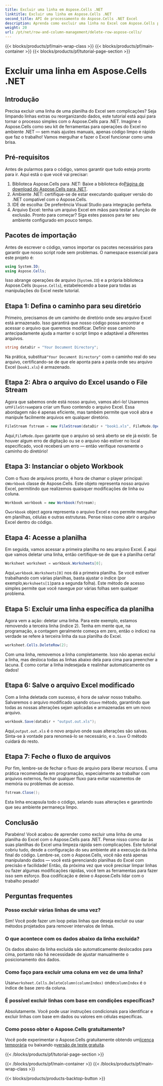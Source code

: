 ```yaml
---
title: Excluir uma linha em Aspose.Cells .NET
linktitle: Excluir uma linha em Aspose.Cells .NET
second_title: API de processamento do Aspose.Cells .NET Excel
description: Aprenda como excluir uma linha no Excel com Aspose.Cells para .NET. Este guia passo a passo abrange pré-requisitos, importação de código e um passo a passo detalhado para manipulação de dados sem interrupções.
weight: 20
url: /pt/net/row-and-column-management/delete-row-aspose-cells/
---
```


{{< blocks/products/pf/main-wrap-class >}}
{{< blocks/products/pf/main-container >}}
{{< blocks/products/pf/tutorial-page-section >}}

# Excluir uma linha em Aspose.Cells .NET

## Introdução
Precisa excluir uma linha de uma planilha do Excel sem complicações? Seja limpando linhas extras ou reorganizando dados, este tutorial está aqui para tornar o processo simples com o Aspose.Cells para .NET. Imagine o Aspose.Cells como seu kit de ferramentas para operações do Excel no ambiente .NET — sem mais ajustes manuais, apenas código limpo e rápido que faz o trabalho! Vamos mergulhar e fazer o Excel funcionar como uma brisa.
## Pré-requisitos
Antes de pularmos para o código, vamos garantir que tudo esteja pronto para ir. Aqui está o que você vai precisar:
1.  Biblioteca Aspose.Cells para .NET: Baixe a biblioteca do[Página de download do Aspose.Cells para .NET](https://releases.aspose.com/cells/net/).  
2. Ambiente .NET: certifique-se de estar executando qualquer versão do .NET compatível com o Aspose.Cells.
3. IDE de escolha: De preferência Visual Studio para integração perfeita.
4. Arquivo Excel: tenha um arquivo Excel em mãos para testar a função de exclusão.
Pronto para começar? Siga estes passos para ter seu ambiente configurado em pouco tempo.
## Pacotes de importação
Antes de escrever o código, vamos importar os pacotes necessários para garantir que nosso script rode sem problemas. O namespace essencial para este projeto é:
```csharp
using System.IO;
using Aspose.Cells;
```
Isso abrange operações de arquivo (`System.IO`) e a própria biblioteca Aspose.Cells (`Aspose.Cells`), estabelecendo a base para todas as manipulações do Excel neste tutorial.
## Etapa 1: Defina o caminho para seu diretório
Primeiro, precisamos de um caminho de diretório onde seu arquivo Excel está armazenado. Isso garantirá que nosso código possa encontrar e acessar o arquivo que queremos modificar. Definir esse caminho antecipadamente ajuda a manter o script limpo e adaptável a diferentes arquivos.
```csharp
string dataDir = "Your Document Directory";
```
 Na prática, substitua`"Your Document Directory"` com o caminho real do seu arquivo, certificando-se de que ele aponta para a pasta onde seu arquivo Excel (`book1.xls`) é armazenado.
## Etapa 2: Abra o arquivo do Excel usando o File Stream
 Agora que sabemos onde está nosso arquivo, vamos abri-lo! Usaremos um`FileStream`para criar um fluxo contendo o arquivo Excel. Essa abordagem não é apenas eficiente, mas também permite que você abra e manipule facilmente arquivos em qualquer diretório.
```csharp
FileStream fstream = new FileStream(dataDir + "book1.xls", FileMode.Open);
```
 Aqui,`FileMode.Open` garante que o arquivo só será aberto se ele já existir. Se houver algum erro de digitação ou se o arquivo não estiver no local especificado, você receberá um erro — então verifique novamente o caminho do diretório!
## Etapa 3: Instanciar o objeto Workbook
 Com o fluxo de arquivos pronto, é hora de chamar o player principal: o`Workbook` classe de Aspose.Cells. Este objeto representa nosso arquivo Excel, permitindo que realizemos quaisquer modificações de linha ou coluna.
```csharp
Workbook workbook = new Workbook(fstream);
```
 O`workbook` object agora representa o arquivo Excel e nos permite mergulhar em planilhas, células e outras estruturas. Pense nisso como abrir o arquivo Excel dentro do código.
## Etapa 4: Acesse a planilha
Em seguida, vamos acessar a primeira planilha no seu arquivo Excel. É aqui que vamos deletar uma linha, então certifique-se de que é a planilha certa!
```csharp
Worksheet worksheet = workbook.Worksheets[0];
```
 Aqui,`workbook.Worksheets[0]` nos dá a primeira planilha. Se você estiver trabalhando com várias planilhas, basta ajustar o índice (por exemplo,`Worksheets[1]`para a segunda folha). Este método de acesso simples permite que você navegue por várias folhas sem qualquer problema.
## Etapa 5: Excluir uma linha específica da planilha
 Agora vem a ação: deletar uma linha. Para este exemplo, estamos removendo a terceira linha (índice 2). Tenha em mente que, na programação, a contagem geralmente começa em zero, então o índice`2` na verdade se refere à terceira linha da sua planilha do Excel.
```csharp
worksheet.Cells.DeleteRow(2);
```
Com uma linha, removemos a linha completamente. Isso não apenas exclui a linha, mas desloca todas as linhas abaixo dela para cima para preencher a lacuna. É como cortar a linha indesejada e realinhar automaticamente os dados!
## Etapa 6: Salve o arquivo Excel modificado
 Com a linha deletada com sucesso, é hora de salvar nosso trabalho. Salvaremos o arquivo modificado usando o`Save` método, garantindo que todas as nossas alterações sejam aplicadas e armazenadas em um novo arquivo.
```csharp
workbook.Save(dataDir + "output.out.xls");
```
 Aqui,`output.out.xls` é o novo arquivo onde suas alterações são salvas. Sinta-se à vontade para renomeá-lo se necessário, e o`.Save` O método cuidará do resto.
## Etapa 7: Feche o fluxo de arquivos
Por fim, lembre-se de fechar o fluxo de arquivo para liberar recursos. É uma prática recomendada em programação, especialmente ao trabalhar com arquivos externos, fechar qualquer fluxo para evitar vazamentos de memória ou problemas de acesso.
```csharp
fstream.Close();
```
Esta linha encapsula todo o código, selando suas alterações e garantindo que seu ambiente permaneça limpo.
## Conclusão
Parabéns! Você acabou de aprender como excluir uma linha de uma planilha do Excel com o Aspose.Cells para .NET. Pense nisso como dar às suas planilhas do Excel uma limpeza rápida sem complicações. Este tutorial cobriu tudo, desde a configuração do seu ambiente até a execução da linha final do código. Lembre-se, com o Aspose.Cells, você não está apenas manipulando dados — você está gerenciando planilhas do Excel com precisão e facilidade!
Então, da próxima vez que você precisar limpar linhas ou fazer algumas modificações rápidas, você tem as ferramentas para fazer isso sem esforço. Boa codificação e deixe o Aspose.Cells lidar com o trabalho pesado!
## Perguntas frequentes
### Posso excluir várias linhas de uma vez?  
Sim! Você pode fazer um loop pelas linhas que deseja excluir ou usar métodos projetados para remover intervalos de linhas.
### O que acontece com os dados abaixo da linha excluída?  
Os dados abaixo da linha excluída são automaticamente deslocados para cima, portanto não há necessidade de ajustar manualmente o posicionamento dos dados.
### Como faço para excluir uma coluna em vez de uma linha?  
 Usar`worksheet.Cells.DeleteColumn(columnIndex)` onde`columnIndex` é o índice de base zero da coluna.
### É possível excluir linhas com base em condições específicas?  
Absolutamente. Você pode usar instruções condicionais para identificar e excluir linhas com base em dados ou valores em células específicas.
### Como posso obter o Aspose.Cells gratuitamente?  
 Você pode experimentar o Aspose.Cells gratuitamente obtendo um[licença temporária](https://purchase.aspose.com/temporary-license/) ou baixando o[versão de teste gratuita](https://releases.aspose.com/).

{{< /blocks/products/pf/tutorial-page-section >}}

{{< /blocks/products/pf/main-container >}}
{{< /blocks/products/pf/main-wrap-class >}}

{{< blocks/products/products-backtop-button >}}
